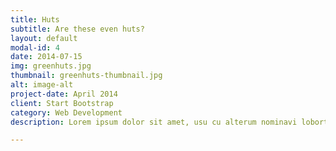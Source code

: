 ```yaml
---
title: Huts
subtitle: Are these even huts?
layout: default
modal-id: 4
date: 2014-07-15
img: greenhuts.jpg
thumbnail: greenhuts-thumbnail.jpg
alt: image-alt
project-date: April 2014
client: Start Bootstrap
category: Web Development
description: Lorem ipsum dolor sit amet, usu cu alterum nominavi lobortis. At duo novum diceret. Tantas apeirian vix et, usu sanctus postulant inciderint ut, populo diceret necessitatibus in vim. Cu eum dicam feugiat noluisse.

---
```

